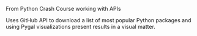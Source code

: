 From Python Crash Course working with APIs

Uses GitHub API to download a list of most popular Python packages and using Pygal visualizations present results in a visual matter.
